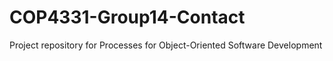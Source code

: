 # COP4331-Group14-Contact
Project repository for Processes for Object-Oriented Software Development
